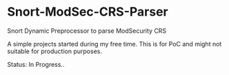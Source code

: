 # Snort-ModSec-CRS-Parser
Snort Dynamic Preprocessor to parse ModSecurity CRS

A simple projects started during my free time. This is for PoC and might not suitable for production purposes.

Status: In Progress..
